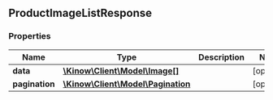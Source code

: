 ## ProductImageListResponse

### Properties
Name | Type | Description | Notes
------------ | ------------- | ------------- | -------------
**data** | [**\Kinow\Client\Model\Image[]**](#Image) |  | [optional] 
**pagination** | [**\Kinow\Client\Model\Pagination**](#Pagination) |  | [optional] 


